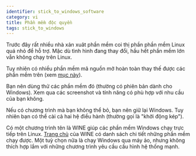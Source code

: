 ```yaml
---
identifier: stick_to_windows_software
category: vi
title: Phần mềm độc quyền
tags: stick_to_windows
---
```


Trước đây rất nhiều nhà xản xuât phần mềm coi thị phần phần mềm Linux quá nhỏ 
để hỗ trợ. Mặc dù tình hình đang thay đổi, hầu hết phần mềm lớn vẫn không chạy trên Linux.

Tuy nhiên có nhiều phần mềm mã nguồn mở hoàn toàn thay thế được các phần mềm trên (xem <a href="/items/warez">mục này</a>).

Bạn nên dùng thử các phần mềm đó (thường có phiên bản dành cho Windows). Xem qua 
các screenshot và tính năng có phù hợp với nhu cầu của bạn không.

Nếu có chương trình mà bạn không thể bỏ, bạn nên giữ lại Windows. Tuy nhiên bạn 
có thể cài cả hai hệ điều hành (thường gọi là "khởi động kép").

Có một chương trình tên là WINE giúp các phần mềm Windows chạy trực tiếp trên Linux. 
<a href="http://www.winehq.org">Trang chủ</a> của WINE có danh sách chi tiết những phần mềm chạy được. 
Một tuỳ chọn nữa là chạy Windows qua máy ảo, nhưng không thích hợp lắm với những chương 
trình yêu cầu cấu hình hệ thống mạnh.

